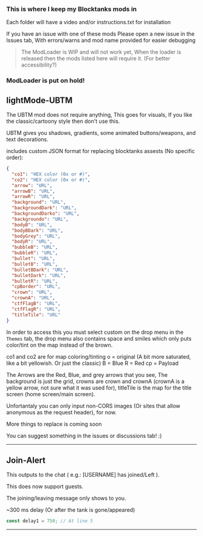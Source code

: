 ### This is where I keep my Blocktanks mods in

Each folder will have a video and/or instructions.txt for installation

If you have an issue with one of these mods
Please open a new issue in the Issues tab, With errors/warns and mod name provided for easier debugging

> The ModLoader is WIP and will not work yet, When the loader is released then the mods listed here will require it. (For better accessibility?)
### ModLoader is put on hold!

## lightMode-UBTM
The UBTM mod does not require anything, This goes for visuals, If you like the classic/cartoony style then don't use this.

UBTM gives you shadows, gradients, some animated buttons/weapons, and text decorations.

includes custom JSON format for replacing blocktanks assests (No specific order):

```json
{
  "co1": "HEX color (0x or #)",
  "co2": "HEX color (0x or #)",
  "arrow": "URL",
  "arrowB": "URL",
  "arrowR": "URL",
  "background": "URL",
  "backgroundDark": "URL",
  "backgroundDarko": "URL",
  "backgroundo": "URL",
  "bodyB": "URL",
  "bodyBDark": "URL",
  "bodyGrey": "URL",
  "bodyR": "URL",
  "bubbleB": "URL",
  "bubbleR": "URL",
  "bullet": "URL",
  "bulletB": "URL",
  "bulletBDark": "URL",
  "bulletDark": "URL",
  "bulletR": "URL",
  "cpBorder": "URL",
  "crown": "URL",
  "crownA": "URL",
  "ctfFlagB": "URL",
  "ctfFlagR": "URL",
  "titleTile": "URL"
}
```

In order to access this you must select custom on the drop menu in the `Themes` tab, the drop menu also contains space and smiles which only puts color/tint on the map instead of the brown.

co1 and co2 are for map coloring/tinting
o = original (A bit more saturated, like a bit yellowish. Or just the classic)
B = Blue
R = Red
cp = Payload

The Arrows are the Red, Blue, and grey arrows that you see,
The background is just the grid,
crowns are crown and crownA (crownA is a yellow arrow, not sure what it was used for),
titleTile is the map for the title screen (home screen/main screen).

Unfortantaly you can only input non-CORS images (Or sites that allow anonymous as the request header), for now.

More things to replace is coming soon

You can suggest something in the issues or discussions tab! :)

---
## Join-Alert
This outputs to the chat ( e.g.: [USERNAME] has joined/Left ).

This does now support guests.

The joining/leaving message only shows to you.

~300 ms delay (Or after the tank is gone/appeared)
```js
const delay1 = 750; // At line 5
```
---
